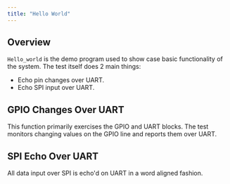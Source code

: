 ```yaml
---
title: "Hello World"
---
```


## Overview

`Hello_world` is the demo program used to show case basic functionality of the system.
The test itself does 2 main things:
* Echo pin changes over UART.
* Echo SPI input over UART.

## GPIO Changes Over UART
This function primarily exercises the GPIO and UART blocks.
The test monitors changing values on the GPIO line and reports them over UART.

## SPI Echo Over UART
All data input over SPI is echo'd on UART in a word aligned fashion.
